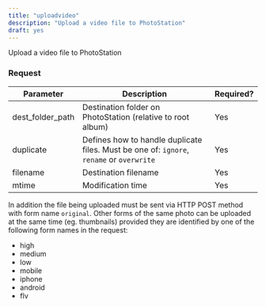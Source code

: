 ```yaml
---
title: "uploadvideo"
description: "Upload a video file to PhotoStation"
draft: yes
---
```

Upload a video file to PhotoStation

### Request ###

Parameter       |Description|Required?
----------------|-----------|---------
dest_folder_path|Destination folder on PhotoStation (relative to root album) |Yes
duplicate       |Defines how to handle duplicate files. Must be one of: `ignore`, `rename` or `overwrite`|Yes
filename        |Destination filename|Yes
mtime           |Modification time  |Yes

In addition the file being uploaded must be sent via HTTP POST method with form name `original`.
Other forms of the same photo can be uploaded at the same time (eg. thumbnails) provided they
are identified by one of the following form names in the request:

- high
- medium
- low
- mobile
- iphone
- android
- flv